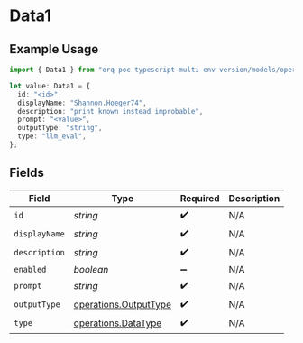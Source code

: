 # Data1

## Example Usage

```typescript
import { Data1 } from "orq-poc-typescript-multi-env-version/models/operations";

let value: Data1 = {
  id: "<id>",
  displayName: "Shannon.Hoeger74",
  description: "print known instead improbable",
  prompt: "<value>",
  outputType: "string",
  type: "llm_eval",
};
```

## Fields

| Field                                                          | Type                                                           | Required                                                       | Description                                                    |
| -------------------------------------------------------------- | -------------------------------------------------------------- | -------------------------------------------------------------- | -------------------------------------------------------------- |
| `id`                                                           | *string*                                                       | :heavy_check_mark:                                             | N/A                                                            |
| `displayName`                                                  | *string*                                                       | :heavy_check_mark:                                             | N/A                                                            |
| `description`                                                  | *string*                                                       | :heavy_check_mark:                                             | N/A                                                            |
| `enabled`                                                      | *boolean*                                                      | :heavy_minus_sign:                                             | N/A                                                            |
| `prompt`                                                       | *string*                                                       | :heavy_check_mark:                                             | N/A                                                            |
| `outputType`                                                   | [operations.OutputType](../../models/operations/outputtype.md) | :heavy_check_mark:                                             | N/A                                                            |
| `type`                                                         | [operations.DataType](../../models/operations/datatype.md)     | :heavy_check_mark:                                             | N/A                                                            |